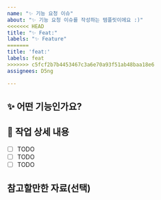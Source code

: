 ```yaml
---
name: "✨ 기능 요청 이슈"
about: "✨ 기능 요청 이슈를 작성하는 템플릿이에요 :)"
<<<<<<< HEAD
title: "✨ Feat:"
labels: "✨ Feature"
=======
title: 'feat:'
labels: feat
>>>>>>> c5fcf2b7b4453467c3a6e70a93f51ab48baa18e6
assignees: D5ng

---
```


## ✨ 어떤 기능인가요?

## 📝 작업 상세 내용

- [ ] TODO
- [ ] TODO
- [ ] TODO

## 참고할만한 자료(선택)
